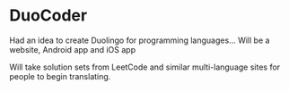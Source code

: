 # DuoCoder
Had an idea to create Duolingo for programming languages... Will be a website, Android app and iOS app

Will take solution sets from LeetCode and similar multi-language sites for people to begin translating.
